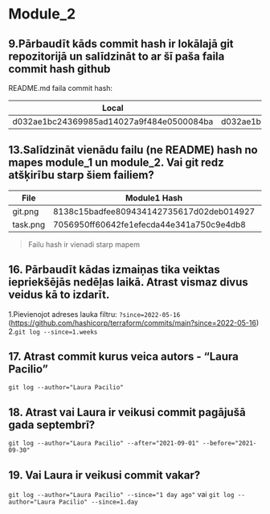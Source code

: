 # Module_2

## 9.Pārbaudīt kāds commit hash ir lokālajā git repozitorijā un salīdzināt to ar šī paša faila commit hash github

README.md faila commit hash:

| Local | Github |
| ------ | ------ |
| d032ae1bc24369985ad14027a9f484e0500084ba | d032ae1bc24369985ad14027a9f484e0500084ba |

## 13.Salīdzināt vienādu failu (ne README) hash no mapes module_1 un module_2. Vai git redz atšķirību starp šiem failiem?

| File | Module1 Hash | Module2 Hash |
| ------ | ------ | ------ |
| git.png | 8138c15badfee809434142735617d02deb014927 | 8138c15badfee809434142735617d02deb014927 |
| task.png | 7056950ff60642fe1efecda44e341a750c9e4db8 | 7056950ff60642fe1efecda44e341a750c9e4db8 |

> Failu hash ir vienadi starp mapem

## 16. Pārbaudīt kādas izmaiņas tika veiktas iepriekšējās nedēļas laikā. Atrast vismaz divus veidus kā to izdarīt.

1.Pievienojot adreses lauka filtru: `?since=2022-05-16` (https://github.com/hashicorp/terraform/commits/main?since=2022-05-16)
2.`git log --since=1.weeks`

## 17. Atrast commit kurus veica autors - “Laura Pacilio”

`git log --author="Laura Pacilio"`

## 18. Atrast vai Laura ir veikusi commit pagājušā gada septembrī?

`git log --author="Laura Pacilio" --after="2021-09-01" --before="2021-09-30"`

## 19. Vai Laura ir veikusi commit vakar?

`git log --author="Laura Pacilio" --since="1 day ago"` vai `git log --author="Laura Pacilio" --since=1.day`
